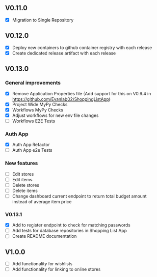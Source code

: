 ## V0.11.0
- [x] Migration to Single Repository

## V0.12.0
- [x] Deploy new containers to github container registry with each release
- [x] Create dedicated release artifact with each release

## V0.13.0

### General improvements
- [x] Remove Application Properties file (Add support for this on V0.6.4 in https://github.com/Evanlab02/ShoppingListApp)
- [x] Project Wide MyPy Checks
- [x] Workflows MyPy Checks
- [x] Adjust workflows for new env file changes
- [ ] Workflows E2E Tests

### Auth App

- [x] Auth App Refactor
- [ ] Auth App e2e Tests

### New features

- [ ] Edit stores
- [ ] Edit items
- [ ] Delete stores
- [ ] Delete items
- [ ] Change dashboard current endpoint to return total budget amount instead of average item price

### V0.13.1

- [x] Add to register endpoint to check for matching passwords
- [ ] Add tests for database repositories in Shopping List App
- [ ] Create README documentation

## V1.0.0

- [ ] Add functionality for wishlists
- [ ] Add functionality for linking to online stores
